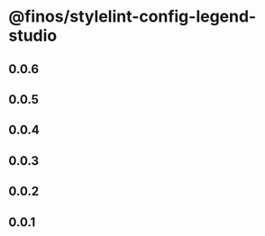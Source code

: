 # @finos/stylelint-config-legend-studio

## 0.0.6

## 0.0.5

## 0.0.4

## 0.0.3

## 0.0.2

## 0.0.1
